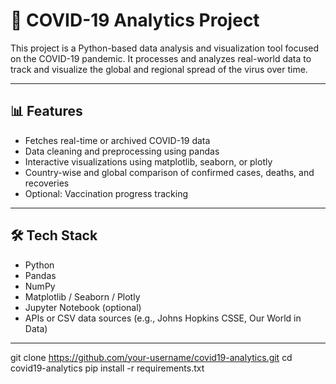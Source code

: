 # 🦠 COVID-19 Analytics Project

This project is a Python-based data analysis and visualization tool focused on the COVID-19 pandemic. It processes and analyzes real-world data to track and visualize the global and regional spread of the virus over time.

---

## 📊 Features

- Fetches real-time or archived COVID-19 data
- Data cleaning and preprocessing using pandas
- Interactive visualizations using matplotlib, seaborn, or plotly
- Country-wise and global comparison of confirmed cases, deaths, and recoveries
- Optional: Vaccination progress tracking

---

## 🛠 Tech Stack

- Python
- Pandas
- NumPy
- Matplotlib / Seaborn / Plotly
- Jupyter Notebook (optional)
- APIs or CSV data sources (e.g., Johns Hopkins CSSE, Our World in Data)

---
git clone https://github.com/your-username/covid19-analytics.git
cd covid19-analytics
pip install -r requirements.txt
